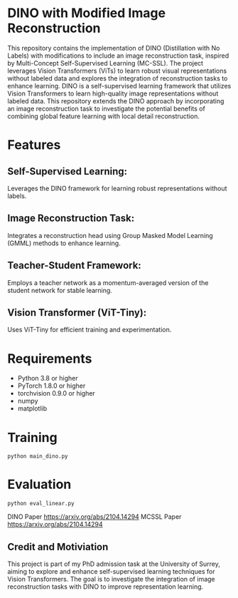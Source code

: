 # DINO with Modified Image Reconstruction
This repository contains the implementation of DINO (Distillation with No Labels) with modifications to include an image reconstruction task, inspired by Multi-Concept Self-Supervised Learning (MC-SSL). 
The project leverages Vision Transformers (ViTs) to learn robust visual representations without labeled data and explores the integration of reconstruction tasks to enhance learning.
DINO is a self-supervised learning framework that utilizes Vision Transformers to learn high-quality image representations without labeled data.
This repository extends the DINO approach by incorporating an image reconstruction task to investigate the potential benefits of combining global feature learning with local detail reconstruction.
# Features
## Self-Supervised Learning: 
Leverages the DINO framework for learning robust representations without labels.
## Image Reconstruction Task: 
Integrates a reconstruction head using Group Masked Model Learning (GMML) methods to enhance learning.
## Teacher-Student Framework:
Employs a teacher network as a momentum-averaged version of the student network for stable learning.
## Vision Transformer (ViT-Tiny):
Uses ViT-Tiny for efficient training and experimentation.
# Requirements
- Python 3.8 or higher
- PyTorch 1.8.0 or higher
- torchvision 0.9.0 or higher
- numpy
- matplotlib

# Training
```
python main_dino.py
```
# Evaluation
```
python eval_linear.py
```

DINO Paper https://arxiv.org/abs/2104.14294
MCSSL Paper https://arxiv.org/abs/2104.14294

## Credit and Motiviation
This project is part of my PhD admission task at the University of Surrey, aiming to explore and enhance self-supervised learning techniques for Vision Transformers. The goal is to investigate the integration of image reconstruction tasks with DINO to improve representation learning.
